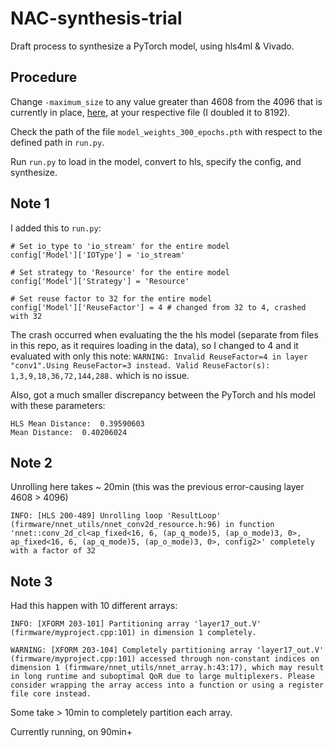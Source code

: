 # NAC-synthesis-trial

Draft process to synthesize a PyTorch model, using hls4ml & Vivado.

## Procedure

Change `-maximum_size` to any value greater than 4608 from the 4096 that is currently in place, [here](https://github.com/fastmachinelearning/hls4ml/blob/main/hls4ml/templates/vivado/build_prj.tcl#L164), at your respective file (I doubled it to 8192).

Check the path of the file `model_weights_300_epochs.pth` with respect to the defined path in `run.py`.

Run `run.py` to load in the model, convert to hls, specify the config, and synthesize.

## Note 1

I added this to `run.py`:
```
# Set io_type to 'io_stream' for the entire model
config['Model']['IOType'] = 'io_stream'

# Set strategy to 'Resource' for the entire model
config['Model']['Strategy'] = 'Resource'

# Set reuse factor to 32 for the entire model
config['Model']['ReuseFactor'] = 4 # changed from 32 to 4, crashed with 32
```

The crash occurred when evaluating the the hls model (separate from files in this repo, as it requires loading in the data), so I changed to 4 and it evaluated with only this note:
`WARNING: Invalid ReuseFactor=4 in layer "conv1".Using ReuseFactor=3 instead. Valid ReuseFactor(s): 1,3,9,18,36,72,144,288.` which is no issue. 

Also, got a much smaller discrepancy between the PyTorch and hls model with these parameters:
```
HLS Mean Distance:  0.39590603
Mean Distance:  0.40206024
```

## Note 2

Unrolling here takes ~ 20min (this was the previous error-causing layer 4608 > 4096)

`INFO: [HLS 200-489] Unrolling loop 'ResultLoop' (firmware/nnet_utils/nnet_conv2d_resource.h:96) in function 'nnet::conv_2d_cl<ap_fixed<16, 6, (ap_q_mode)5, (ap_o_mode)3, 0>, ap_fixed<16, 6, (ap_q_mode)5, (ap_o_mode)3, 0>, config2>' completely with a factor of 32`

## Note 3

Had this happen with 10 different arrays:

`
INFO: [XFORM 203-101] Partitioning array 'layer17_out.V' (firmware/myproject.cpp:101) in dimension 1 completely.
`

`
WARNING: [XFORM 203-104] Completely partitioning array 'layer17_out.V' (firmware/myproject.cpp:101) accessed through non-constant indices on dimension 1 (firmware/nnet_utils/nnet_array.h:43:17), which may result in long runtime and suboptimal QoR due to large multiplexers. Please consider wrapping the array access into a function or using a register file core instead.
`

Some take > 10min to completely partition each array.

Currently running, on 90min+

